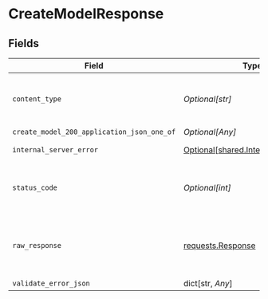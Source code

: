 # CreateModelResponse


## Fields

| Field                                                                                  | Type                                                                                   | Required                                                                               | Description                                                                            |
| -------------------------------------------------------------------------------------- | -------------------------------------------------------------------------------------- | -------------------------------------------------------------------------------------- | -------------------------------------------------------------------------------------- |
| `content_type`                                                                         | *Optional[str]*                                                                        | :heavy_check_mark:                                                                     | HTTP response content type for this operation                                          |
| `create_model_200_application_json_one_of`                                             | *Optional[Any]*                                                                        | :heavy_minus_sign:                                                                     | Ok                                                                                     |
| `internal_server_error`                                                                | [Optional[shared.InternalServerError]](undefined/models/shared/internalservererror.md) | :heavy_minus_sign:                                                                     | Something went wrong                                                                   |
| `status_code`                                                                          | *Optional[int]*                                                                        | :heavy_check_mark:                                                                     | HTTP response status code for this operation                                           |
| `raw_response`                                                                         | [requests.Response](https://requests.readthedocs.io/en/latest/api/#requests.Response)  | :heavy_minus_sign:                                                                     | Raw HTTP response; suitable for custom response parsing                                |
| `validate_error_json`                                                                  | dict[str, *Any*]                                                                       | :heavy_minus_sign:                                                                     | Conflict                                                                               |